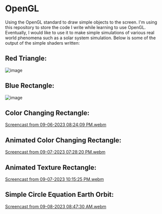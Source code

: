 # OpenGL

Using the OpenGL standard to draw simple objects to the screen. I'm using this repository to store the code I write while learning to use OpenGL. Eventually, I would like to use it to make simple simulations of various real world phenomena such as a solar system simulation.
Below is some of the output of the simple shaders written:

## Red Triangle:
![image](https://github.com/Zenny00/OpenGL/assets/99524099/18c16cde-2eb9-462d-beed-495b1dd13893)

## Blue Rectangle:
![image](https://github.com/Zenny00/OpenGL/assets/99524099/cf7b13bf-185d-489c-b4d0-ad93679d56af)

## Color Changing Rectangle: 
[Screencast from 09-06-2023 08:24:09 PM.webm](https://github.com/Zenny00/OpenGL/assets/99524099/2b75d04e-ddb1-4118-bd06-ad678a71078d)

## Animated Color Changing Rectangle:
[Screencast from 09-07-2023 07:28:20 PM.webm](https://github.com/Zenny00/OpenGL/assets/99524099/3846a035-d381-4b1a-9233-49d4acb1334c)

## Animated Texture Rectangle:
[Screencast from 09-07-2023 10:15:25 PM.webm](https://github.com/Zenny00/OpenGL/assets/99524099/a9445376-3e69-466d-9806-0664aab64dd3)

## Simple Circle Equation Earth Orbit:
[Screencast from 09-08-2023 08:47:30 AM.webm](https://github.com/Zenny00/OpenGL/assets/99524099/dcb11a60-689f-40c7-8adc-c3936bb236c8)
